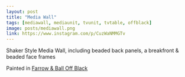 ```yaml
---
layout: post
title: "Media Wall"
tags: [mediawall, mediaunit, tvunit, tvtable, offblack]
image: posts/mediawall.png
link: https://www.instagram.com/p/CuzWaNMMGTv
---
```


Shaker Style Media Wall, including beaded back panels, a breakfront & beaded face frames

Painted in [Farrow & Ball Off Black](https://www.farrow-ball.com/paint-colours/off-black)
